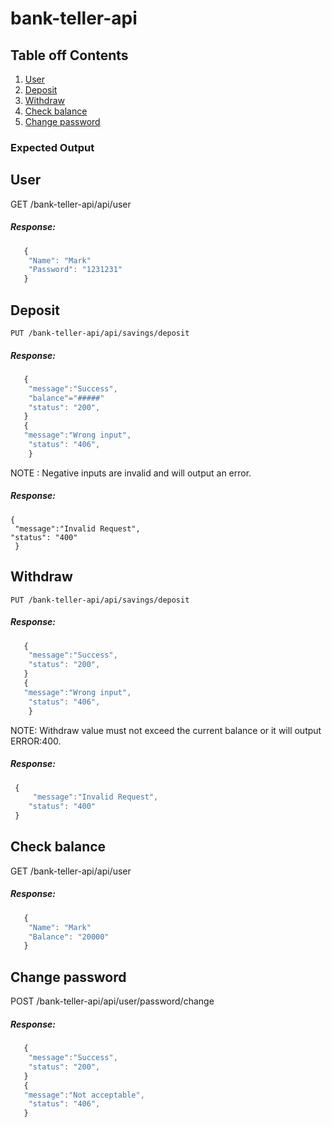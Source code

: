 # bank-teller-api
 ## Table off Contents
 1. [User](#User)
 1. [Deposit](#Deposit)
 1. [Withdraw](#Withdraw)
 1. [Check balance](#Check-balance)
 1. [Change password](#Change-password)
 
### Expected Output
## User
 GET /bank-teller-api/api/user
##### Response:
 ```javascript
    {
     "Name": "Mark"
     "Password": "1231231"
    }
```
## Deposit 
    PUT /bank-teller-api/api/savings/deposit
##### Response: 
```javascript
   {
    "message":"Success",
    "balance"="#####"
    "status": "200",
   }
   {
   "message":"Wrong input",
	"status": "406",
    }
 ```
NOTE : Negative inputs are invalid and will output an error.
##### Response:
    {
     "message":"Invalid Request",
	"status": "400"
     }
## Withdraw
    PUT /bank-teller-api/api/savings/deposit   
##### Response: 
```javascript
   {
    "message":"Success",
	"status": "200",
   }
   {
   "message":"Wrong input",
	"status": "406",
    }
 ```
 NOTE: Withdraw value must not exceed the current balance or it will output ERROR:400.
##### Response:
```javascript
 {
     "message":"Invalid Request",
	"status": "400"
 }
```
## Check balance
 GET /bank-teller-api/api/user

##### Response:
 ```javascript
    {
     "Name": "Mark"
     "Balance": "20000"
    }
```
## Change password
 POST /bank-teller-api/api/user/password/change
##### Response: 
```javascript
   {
    "message":"Success",
	"status": "200",
   }
   {
   "message":"Not acceptable",
	"status": "406",
   }
```

   
